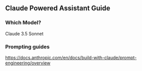 ## Claude Powered Assistant Guide

### Which Model?

Claude 3.5 Sonnet

### Prompting guides

https://docs.anthropic.com/en/docs/build-with-claude/prompt-engineering/overview